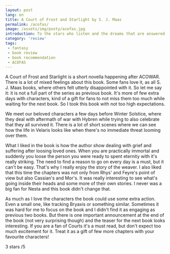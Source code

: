 ```yaml
---
layout: post
lang: en
title: A Court of Frost and Starlight by S. J. Maas
permalink: /acofas/
image: /assets/img/posty/acofas.jpg
introduction: To the stars who listen and the dreams that are answered!
category: 'review'
tags:
 - fantasy
 - book review
 - book recommendation
 - ACOFAS
---
```

A Court of Frost and Starlight is a short novella happening after ACOWAR. There is a lot of mixed feelings about this book. Some fans love it, as all S. J. Maas books, where others felt utterly disappointed with it. So let me say it: it is not a full part of the series as previous book. It's more of few extra days with characters, kind of a gift for fans to not miss them too much while waiting for the next book. So I took this book with not too high expectations.

We meet our beloved characters a few days before Winter Solstice, where they deal with aftermath of war with Hybren while trying to also celebrate that they all survived it. There is a lot of short scenes where we can see how the life in Velaris looks like when there's no immediate threat looming over them.

What I liked in the book is how the author show dealing with grief and suffering after loosing loved ones. When you are practically immortal and suddenly you loose the person you were ready to spent eternity with it's really striking. The need to find a reason to go on every day is a must, but it can't be easy. That's why I really enjoy the story of the weaver.
I also liked that this time the chapters was not only from Rhys' and Feyre's point of view but also Cassian's and Mor's. It was really interesting to see what's going inside their heads and some more of their own stories. I never was a big fan for Nesta and this book didn't change that.

As much as I love the characters the book could use some extra action. Even a small one, like tracking Bryaxis or something similar. Sometimes it was hard for me to focus on the book and I didn't find it as engaging as previous two books. But there is one important announcement at the end of the book (not very surprising though) and the teaser for the next book looks interesting.
If you are a fan of Courts it's a must read, but don't expect too much excitement for it. Treat it as a gift of few more chapters with your favourite characters!

3 stars /5
